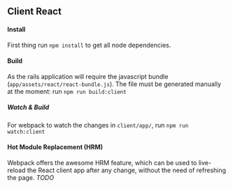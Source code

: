 ## Client React
#### Install
First thing run `npm install` to get all node dependencies.

#### Build
As the rails application will require the javascript bundle (`app/assets/react/react-bundle.js`).
The file must be generated manually at the moment: run `npm run build:client`

##### Watch & Build
For webpack to watch the changes in `client/app/`, run `npm run watch:client`

#### Hot Module Replacement (HRM)
Webpack offers the awesome HRM feature, which can be used to live-reload the React client app after any change, without the need of refreshing the page.
*TODO*